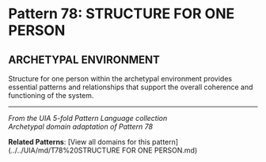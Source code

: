 # Pattern 78: STRUCTURE FOR ONE PERSON

## ARCHETYPAL ENVIRONMENT

Structure for one person within the archetypal environment provides essential patterns and relationships that support the overall coherence and functioning of the system.

---

*From the UIA 5-fold Pattern Language collection*  
*Archetypal domain adaptation of Pattern 78*

**Related Patterns**: [View all domains for this pattern](../../UIA/md/T78%20STRUCTURE FOR ONE PERSON.md)
